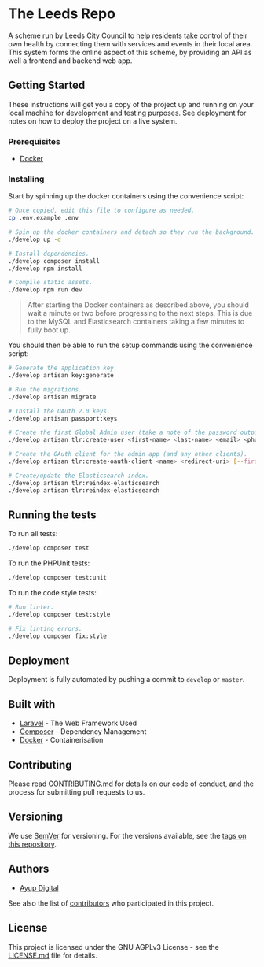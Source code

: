 # The Leeds Repo

A scheme run by Leeds City Council to help residents take control of their own 
health by connecting them with services and events in their local area. This 
system forms the online aspect of this scheme, by providing an API as 
well a frontend and backend web app.

## Getting Started

These instructions will get you a copy of the project up and running on 
your local machine for development and testing purposes. See deployment 
for notes on how to deploy the project on a live system.

### Prerequisites

* [Docker](https://docker.com/)

### Installing

Start by spinning up the docker containers using the convenience script:

```bash
# Once copied, edit this file to configure as needed.
cp .env.example .env

# Spin up the docker containers and detach so they run the background.
./develop up -d

# Install dependencies.
./develop composer install
./develop npm install

# Compile static assets.
./develop npm run dev
```

> After starting the Docker containers as described above, you should
wait a minute or two before progressing to the next steps. This is due
to the MySQL and Elasticsearch containers taking a few minutes to fully
boot up.

You should then be able to run the setup commands using the convenience 
script:

```bash
# Generate the application key.
./develop artisan key:generate

# Run the migrations.
./develop artisan migrate

# Install the OAuth 2.0 keys.
./develop artisan passport:keys

# Create the first Global Admin user (take a note of the password outputted).
./develop artisan tlr:create-user <first-name> <last-name> <email> <phone-number>

# Create the OAuth client for the admin app (and any other clients).
./develop artisan tlr:create-oauth-client <name> <redirect-uri> [--first-party]

# Create/update the Elasticsearch index.
./develop artisan tlr:reindex-elasticsearch
./develop artisan tlr:reindex-elasticsearch
```

## Running the tests

To run all tests:

```bash
./develop composer test
```

To run the PHPUnit tests:
 
```bash
./develop composer test:unit
```

To run the code style tests:

```bash
# Run linter.
./develop composer test:style

# Fix linting errors.
./develop composer fix:style
```

## Deployment

Deployment is fully automated by pushing a commit to `develop` or 
`master`.

## Built with

* [Laravel](https://laravel.com/docs/) - The Web Framework Used
* [Composer](https://getcomposer.org/doc/) - Dependency Management
* [Docker](https://www.docker.com/) - Containerisation

## Contributing

Please read [CONTRIBUTING.md](CONTRIBUTING.md) for details on our code 
of conduct, and the process for submitting pull requests to us.

## Versioning

We use [SemVer](http://semver.org/) for versioning. For the versions 
available, see the [tags on this repository](https://github.com/the-leeds-repo/api/tags). 

## Authors

* [Ayup Digital](https://ayup.agency/)

See also the list of [contributors](https://github.com/the-leeds-repo/api/contributors) 
who participated in this project.

## License

This project is licensed under the GNU AGPLv3 License - see the 
[LICENSE.md](LICENSE.md) file for details.
